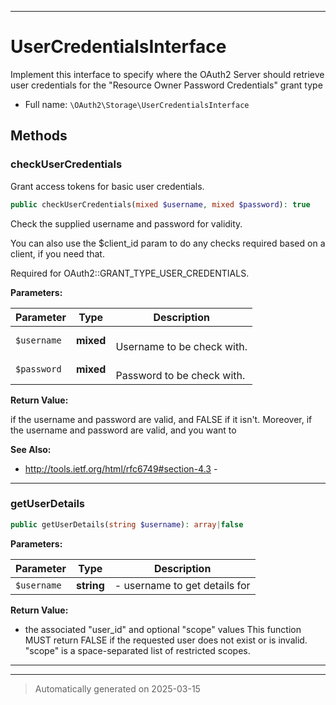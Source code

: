 ***

# UserCredentialsInterface

Implement this interface to specify where the OAuth2 Server
should retrieve user credentials for the
"Resource Owner Password Credentials" grant type



* Full name: `\OAuth2\Storage\UserCredentialsInterface`



## Methods


### checkUserCredentials

Grant access tokens for basic user credentials.

```php
public checkUserCredentials(mixed $username, mixed $password): true
```

Check the supplied username and password for validity.

You can also use the $client_id param to do any checks required based
on a client, if you need that.

Required for OAuth2::GRANT_TYPE_USER_CREDENTIALS.






**Parameters:**

| Parameter | Type | Description |
|-----------|------|-------------|
| `$username` | **mixed** | <br />Username to be check with. |
| `$password` | **mixed** | <br />Password to be check with. |


**Return Value:**

if the username and password are valid, and FALSE if it isn't.
Moreover, if the username and password are valid, and you want to




**See Also:**

* http://tools.ietf.org/html/rfc6749#section-4.3 - 

***

### getUserDetails



```php
public getUserDetails(string $username): array|false
```








**Parameters:**

| Parameter | Type | Description |
|-----------|------|-------------|
| `$username` | **string** | - username to get details for |


**Return Value:**

- the associated "user_id" and optional "scope" values
This function MUST return FALSE if the requested user does not exist or is
invalid. "scope" is a space-separated list of restricted scopes.




***


***
> Automatically generated on 2025-03-15
